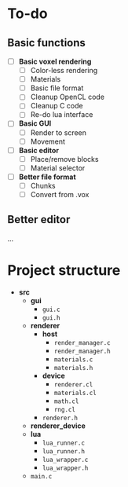 # To-do

## Basic functions

* [ ] **Basic voxel rendering**
  * [ ] Color-less rendering
  * [ ] Materials
  * [ ] Basic file format
  * [ ] Cleanup OpenCL code
  * [ ] Cleanup C code
  * [ ]  Re-do lua interface
* [ ] **Basic GUI**
  * [ ] Render to screen
  * [ ] Movement
* [ ] **Basic editor**
  * [ ] Place/remove blocks
  * [ ] Material selector
* [ ] **Better file format**
  * [ ] Chunks
  * [ ] Convert from .vox

## Better editor

...

# Project structure

* **src**
  * **gui**
    * `gui.c`
    * `gui.h`
  * **renderer**
    * **host**
      * `render_manager.c`
      * `render_manager.h`
      * `materials.c`
      * `materials.h`
    * **device**
      * `renderer.cl`
      * `materials.cl`
      * `math.cl`
      * `rng.cl`
    * `renderer.h`
  * **renderer_device**
  * **lua**
    * `lua_runner.c`
    * `lua_runner.h`
    * `lua_wrapper.c`
    * `lua_wrapper.h`
  * `main.c`